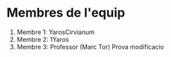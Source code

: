 # Membres de l'equip
1. Membre 1: YarosCirvianum
2. Membre 2: 1Yaros
3. Membre 3: Professor (Marc Tor)
Prova modificacio
